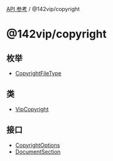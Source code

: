 [API 参考](../wiki/Home) / @142vip/copyright

# @142vip/copyright

## 枚举

- [CopyrightFileType](../wiki/@142vip.copyright.%E6%9E%9A%E4%B8%BE.CopyrightFileType)

## 类

- [VipCopyright](../wiki/@142vip.copyright.%E7%B1%BB.VipCopyright)

## 接口

- [CopyrightOptions](../wiki/@142vip.copyright.%E6%8E%A5%E5%8F%A3.CopyrightOptions)
- [DocumentSection](../wiki/@142vip.copyright.%E6%8E%A5%E5%8F%A3.DocumentSection)
